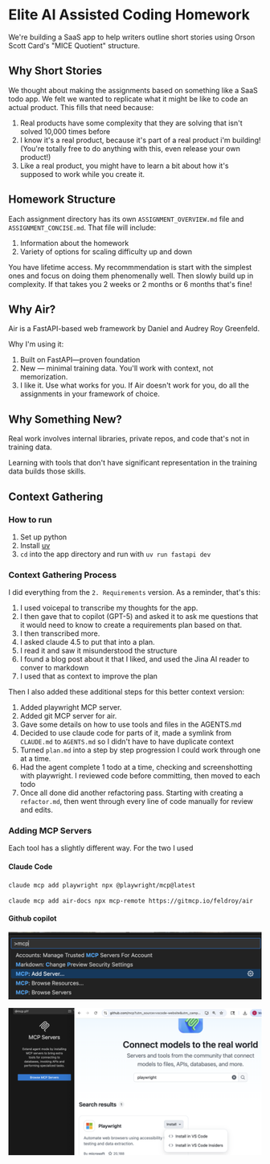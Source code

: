 # Elite AI Assisted Coding Homework

We're building a SaaS app to help writers outline short stories using Orson Scott Card's "MICE Quotient" structure.

## Why Short Stories

We thought about making the assignments based on something like a SaaS todo app. We felt we wanted to replicate what it might be like to code an actual product. This fills that need because:

1. Real products have some complexity that they are solving that isn't solved 10,000 times before
2. I know it's a real product, because it's part of a real product i'm building! (You're totally free to do anything with this, even release your own product!)
3. Like a real product, you might have to learn a bit about how it's supposed to work while you create it.

## Homework Structure

Each assignment directory has its own `ASSIGNMENT_OVERVIEW.md` file and `ASSIGNMENT_CONCISE.md`. That file will include:

1. Information about the homework
2. Variety of options for scaling difficulty up and down

You have lifetime access. My recommmendation is start with the simplest ones and focus on doing them phenomenally well. Then slowly build up in complexity. If that takes you 2 weeks or 2 months or 6 months that's fine!

## Why Air?

Air is a FastAPI-based web framework by Daniel and Audrey Roy Greenfeld.

Why I'm using it:

1. Built on FastAPI—proven foundation
2. New — minimal training data. You'll work with context, not memorization.
3. I like it. Use what works for you. If Air doesn't work for you, do all the assignments in your framework of choice.

## Why Something New?

Real work involves internal libraries, private repos, and code that's not in training data.

Learning with tools that don't have significant representation in the training data builds those skills.

## Context Gathering

### How to run

1. Set up python
2. Install [uv](https://docs.astral.sh/uv/getting-started/installation/)
3. `cd` into the app directory and run with `uv run fastapi dev`

### Context Gathering Process

I did everything from the `2. Requirements` version. As a reminder, that's this:

1. I used voicepal to transcribe my thoughts for the app.  
2. I then gave that to copilot (GPT-5) and asked it to ask me questions that it would need to know to create a requirements plan based on that.  
3. I then transcribed more.  
4. I asked claude 4.5 to put that into a plan. 
5. I read it and saw it misunderstood the structure
6. I found a blog post about it that I liked, and used the Jina AI reader to conver to markdown
7. I used that as context to improve the plan

Then I also added these additional steps for this better context version:

1. Added playwright MCP server.
2. Added git MCP server for air.
3. Gave some details on how to use tools and files in the AGENTS.md
4. Decided to use claude code for parts of it, made a symlink from `CLAUDE.md` to `AGENTS.md` so I didn't have to have duplicate context
5. Turned `plan.md` into a step by step progression I could work through one at a time.
6. Had the agent complete 1 todo at a time, checking and screenshotting with playwright. I reviewed code before committing, then moved to each todo
7. Once all done did another refactoring pass. Starting with creating a `refactor.md`, then went through every line of code manually for review and edits.

### Adding MCP Servers

Each tool has a slightly different way. For the two I used

#### Claude Code

`claude mcp add playwright npx @playwright/mcp@latest`

`claude mcp add air-docs npx mcp-remote https://gitmcp.io/feldroy/air` 

#### Github copilot

![](imgs/Vscode-AddMCP.png)

![](imgs/Vscode-playwright.png)
